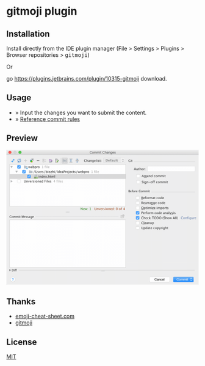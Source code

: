 # gitmoji plugin

## Installation

Install directly from the IDE plugin manager (File > Settings > Plugins > Browser repositories > <kbd>gitmoji</kbd>)

Or 

go https://plugins.jetbrains.com/plugin/10315-gitmoji download.

## Usage

- » Input the changes you want to submit the content.
- » [Reference commit rules](https://gitmoji.carloscuesta.me)

## Preview

![](screenshot/example.gif)

## Thanks

- [emoji-cheat-sheet.com](https://github.com/WebpageFX/emoji-cheat-sheet.com)
- [gitmoji](https://gitmoji.carloscuesta.me/)

## License

[MIT](LICENSE)
